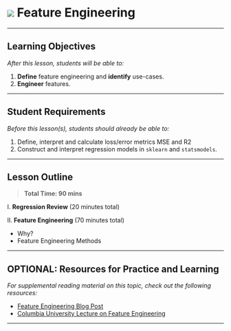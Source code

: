 # ![](https://ga-dash.s3.amazonaws.com/production/assets/logo-9f88ae6c9c3871690e33280fcf557f33.png) Feature Engineering

---

## Learning Objectives

*After this lesson, students will be able to:*
1. **Define** feature engineering and **identify** use-cases.
2. **Engineer** features.

---

## Student Requirements

*Before this lesson(s), students should already be able to:*

1. Define, interpret and calculate loss/error metrics MSE and R2
2. Construct and interpret regression models in `sklearn` and `statsmodels`.

---

## Lesson Outline

> **Total Time: 90 mins**

I. **Regression Review** (20 minutes total)

II. **Feature Engineering** (70 minutes total)
- Why?
- Feature Engineering Methods

---

## OPTIONAL: Resources for Practice and Learning

*For supplemental reading material on this topic, check out the following resources:*

- [Feature Engineering Blog Post](https://machinelearningmastery.com/discover-feature-engineering-how-to-engineer-features-and-how-to-get-good-at-it/)
- [Columbia University Lecture on Feature Engineering](https://www.youtube.com/watch?v=drUToKxEAUA)
---
